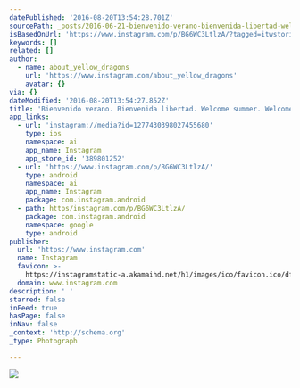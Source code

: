 ```yaml
---
datePublished: '2016-08-20T13:54:28.701Z'
sourcePath: _posts/2016-06-21-bienvenido-verano-bienvenida-libertad-welcome-summer-welc.md
isBasedOnUrl: 'https://www.instagram.com/p/BG6WC3LtlzA/?tagged=itwstories'
keywords: []
related: []
author:
  - name: about_yellow_dragons
    url: 'https://www.instagram.com/about_yellow_dragons'
    avatar: {}
via: {}
dateModified: '2016-08-20T13:54:27.852Z'
title: 'Bienvenido verano. Bienvenida libertad. Welcome summer. Welcome freedom. '
app_links:
  - url: 'instagram://media?id=1277430398027455680'
    type: ios
    namespace: ai
    app_name: Instagram
    app_store_id: '389801252'
  - url: 'https://www.instagram.com/p/BG6WC3LtlzA/'
    type: android
    namespace: ai
    app_name: Instagram
    package: com.instagram.android
  - path: https/instagram.com/p/BG6WC3LtlzA/
    package: com.instagram.android
    namespace: google
    type: android
publisher:
  url: 'https://www.instagram.com'
  name: Instagram
  favicon: >-
    https://instagramstatic-a.akamaihd.net/h1/images/ico/favicon.ico/dfa85bb1fd63.ico
  domain: www.instagram.com
description: ' '
starred: false
inFeed: true
hasPage: false
inNav: false
_context: 'http://schema.org'
_type: Photograph

---
```

![ ](https://imgflo.herokuapp.com/graph/vahj1ThiexotieMo/0c2abca282d0bc708535692cf62f673b/croprotate.jpg?cropheight=421&cropwidth=640&degrees=0&input=https%3A%2F%2Fscontent.cdninstagram.com%2Ft51.2885-15%2Fs640x640%2Fsh0.08%2Fe35%2F13423074_1059909310769775_558847743_n.jpg%3Fig_cache_key%3DMTI3NzQzMDM5ODAyNzQ1NTY4MA%253D%253D.2&x=0&y=111)
